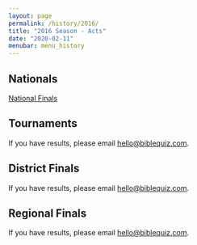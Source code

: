 ```yaml
---
layout: page
permalink: /history/2016/
title: "2016 Season - Acts"
date: "2020-02-11"
menubar: menu_history
---
```


## Nationals

<a href="{% link _pages/history/2016/nationals.md %}" class="button is-primary">National Finals</a>

## Tournaments
If you have results, please email [hello@biblequiz.com](mailto:hello@biblequiz.com).

## District Finals
If you have results, please email [hello@biblequiz.com](mailto:hello@biblequiz.com).

## Regional Finals
If you have results, please email [hello@biblequiz.com](mailto:hello@biblequiz.com).
